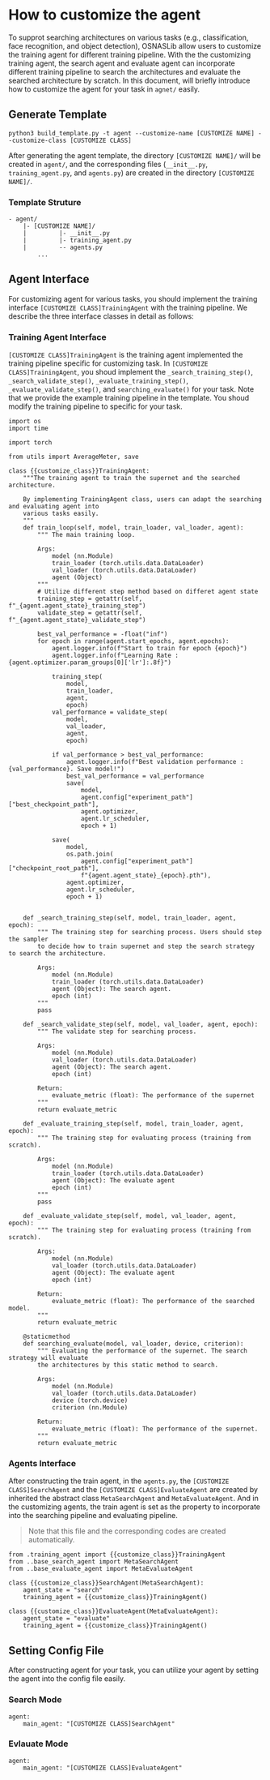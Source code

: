 # How to customize the agent
To supprot searching architectures on various tasks (e.g., classification, face recognition, and object detection), OSNASLib allow users to customize the training agent for different training pipeline. With the the customizing training agent, the search agent and evaluate agent can incorporate different training pipeline to search the architectures and evaluate the searched architecture by scratch. In this document, will briefly introduce how to customize the agent for your task in `agnet/` easily.

## Generate Template
```
python3 build_template.py -t agent --customize-name [CUSTOMIZE NAME] --customize-class [CUSTOMIZE CLASS]
```

After generating the agent template, the directory `[CUSTOMIZE NAME]/` will be created in `agent/`, and the corresponding files (`__init__.py`, `training_agent.py`, and `agents.py`) are created in the directory `[CUSTOMIZE NAME]/`.

### Template Struture
```
- agent/
    |- [CUSTOMIZE NAME]/
    |         |- __init__.py
    |         |- training_agent.py
    |         -- agents.py
        ...
```


## Agent Interface
For customizing agent for various tasks, you should implement the training interface `[CUSTOMIZE CLASS]TrainingAgent` with the training pipeline. We describe the three interface classes in detail as follows:

### Training Agent Interface
`[CUSTOMIZE CLASS]TrainingAgent` is the training agent implemented the training pipeline specific for customizing task. In `[CUSTOMIZE CLASS]TrainingAgent`, you shoud implement the `_search_training_step()`, `_search_validate_step()`, `_evaluate_training_step()`, `_evaluate_validate_step()`, and `searching_evaluate()` for your task.
Note that we provide the example training pipeline in the template. You shoud modify the training pipeline to specific for your task.

```python3
import os
import time

import torch

from utils import AverageMeter, save

class {{customize_class}}TrainingAgent:
    """The training agent to train the supernet and the searched architecture.

    By implementing TrainingAgent class, users can adapt the searching and evaluating agent into
    various tasks easily.
    """
    def train_loop(self, model, train_loader, val_loader, agent):
        """ The main training loop.

        Args:
            model (nn.Module)
            train_loader (torch.utils.data.DataLoader)
            val_loader (torch.utils.data.DataLoader)
            agent (Object)
        """
        # Utilize different step method based on differet agent state
        training_step = getattr(self, f"_{agent.agent_state}_training_step")
        validate_step = getattr(self, f"_{agent.agent_state}_validate_step")

        best_val_performance = -float("inf")
        for epoch in range(agent.start_epochs, agent.epochs):
            agent.logger.info(f"Start to train for epoch {epoch}")
            agent.logger.info(f"Learning Rate : {agent.optimizer.param_groups[0]['lr']:.8f}")

            training_step(
                model,
                train_loader,
                agent,
                epoch)
            val_performance = validate_step(
                model,
                val_loader,
                agent,
                epoch)

            if val_performance > best_val_performance:
                agent.logger.info(f"Best validation performance : {val_performance}. Save model!")
                best_val_performance = val_performance
                save(
                    model,
                    agent.config["experiment_path"]["best_checkpoint_path"],
                    agent.optimizer,
                    agent.lr_scheduler,
                    epoch + 1)

            save(
                model,
                os.path.join(
                    agent.config["experiment_path"]["checkpoint_root_path"],
                    f"{agent.agent_state}_{epoch}.pth"),
                agent.optimizer,
                agent.lr_scheduler,
                epoch + 1)


    def _search_training_step(self, model, train_loader, agent, epoch):
        """ The training step for searching process. Users should step the sampler
        to decide how to train supernet and step the search strategy to search the architecture.

        Args:
            model (nn.Module)
            train_loader (torch.utils.data.DataLoader)
            agent (Object): The search agent.
            epoch (int)
        """
        pass

    def _search_validate_step(self, model, val_loader, agent, epoch):
        """ The validate step for searching process.

        Args:
            model (nn.Module)
            val_loader (torch.utils.data.DataLoader)
            agent (Object): The search agent.
            epoch (int)

        Return:
            evaluate_metric (float): The performance of the supernet
        """
        return evaluate_metric

    def _evaluate_training_step(self, model, train_loader, agent, epoch):
        """ The training step for evaluating process (training from scratch).

        Args:
            model (nn.Module)
            train_loader (torch.utils.data.DataLoader)
            agent (Object): The evaluate agent
            epoch (int)
        """
        pass

    def _evaluate_validate_step(self, model, val_loader, agent, epoch):
        """ The training step for evaluating process (training from scratch).

        Args:
            model (nn.Module)
            val_loader (torch.utils.data.DataLoader)
            agent (Object): The evaluate agent
            epoch (int)

        Return:
            evaluate_metric (float): The performance of the searched model.
        """
        return evaluate_metric

    @staticmethod
    def searching_evaluate(model, val_loader, device, criterion):
        """ Evaluating the performance of the supernet. The search strategy will evaluate
        the architectures by this static method to search.

        Args:
            model (nn.Module)
            val_loader (torch.utils.data.DataLoader)
            device (torch.device)
            criterion (nn.Module)

        Return:
            evaluate_metric (float): The performance of the supernet.
        """
        return evaluate_metric
```

### Agents Interface
After constructing the train agent, in the `agents.py`, the `[CUSTOMIZE CLASS]SearchAgent` and the `[CUSTOMIZE CLASS]EvaluateAgent` are created by inherited the abstract class `MetaSearchAgent` and `MetaEvaluateAgent`. And in the customizing agents, the train agent is set as the property to incorporate into the searching pipeline and evaluating pipeline. 
> Note that this file and the corresponding codes are created automatically.

```python3
from .training_agent import {{customize_class}}TrainingAgent
from ..base_search_agent import MetaSearchAgent
from ..base_evaluate_agent import MetaEvaluateAgent

class {{customize_class}}SearchAgent(MetaSearchAgent):
    agent_state = "search"
    training_agent = {{customize_class}}TrainingAgent()

class {{customize_class}}EvaluateAgent(MetaEvaluateAgent):
    agent_state = "evaluate"
    training_agent = {{customize_class}}TrainingAgent()
```

## Setting Config File
After constructing agent for your task, you can utilize your agent by setting the agent into the config file easily.
### Search Mode
```
agent:
    main_agent: "[CUSTOMIZE CLASS]SearchAgent"
```

### Evlauate Mode
```
agent:
    main_agent: "[CUSTOMIZE CLASS]EvaluateAgent"
```
